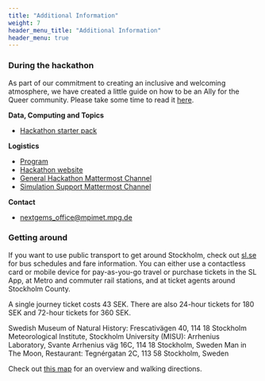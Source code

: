```yaml
---
title: "Additional Information"
weight: 7
header_menu_title: "Additional Information"
header_menu: true
---  
```

  

### During the hackathon

As part of our commitment to creating an inclusive and welcoming atmosphere, we have created a little guide on how to be an Ally for the Queer community. Please take some time to read it [here](https://nextgems.pages.gwdg.de/hazard-hackathon//how_to_be_an_ally/).

**Data, Computing and Topics**
- [Hackathon starter pack](https://pad.gwdg.de/tTyMsDXWSTCF7az2N5_1hw?view)

**Logistics**
- [Program](https://nextgems-po.github.io/stockholm-hackathon/#program)
- [Hackathon website](https://nextgems-po.github.io/stockholm-hackathon)
- [General Hackathon Mattermost Channel](https://mattermost.mpimet.mpg.de/nextgems/channels/nextgems---the-final-countdown-2025)
- [Simulation Support Mattermost Channel](https://mattermost.mpimet.mpg.de/nextgems/channels/dyamond-winter-tutorial)


**Contact**
- [nextgems_office@mpimet.mpg.de](mailto:nextgems_office@mpimet.mpg.de)


### Getting around

If you want to use public transport to get around Stockholm, check out  [sl.se](https://sl.se/en/in-english) for bus schedules and fare information. You can either use a contactless card or mobile device for pay-as-you-go travel or purchase tickets in the SL App, at Metro and commuter rail stations, and at ticket agents around Stockholm County.

A single journey ticket costs 43 SEK. 
There are also 24-hour tickets for 180 SEK and 72-hour tickets for 360 SEK. 

Swedish Museum of Natural History: Frescativägen 40, 114 18 Stockholm
Meteorological Institute, Stockholm University (MISU): Arrhenius Laboratory, Svante Arrhenius väg 16C, 114 18 Stockholm, Sweden
Man in The Moon, Restaurant: Tegnérgatan 2C, 113 58 Stockholm, Sweden

Check out [this map](https://umap.openstreetmap.de/en/map/nextgems-the-final-countdown-stockholm-hackathon_84821#14/59.3420/18.0528) for an overview and walking directions.
